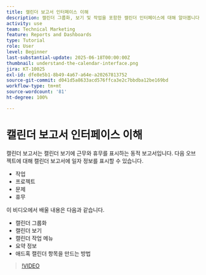 ```yaml
---
title: 캘린더 보고서 인터페이스 이해
description: 캘린더 그룹화, 보기 및 작업을 포함한 캘린더 인터페이스에 대해 알아봅니다.
activity: use
team: Technical Marketing
feature: Reports and Dashboards
type: Tutorial
role: User
level: Beginner
last-substantial-update: 2025-06-18T00:00:00Z
thumbnail: understand-the-calendar-interface.png
jira: KT-10025
exl-id: dfe8e5b1-8b49-4a67-a64e-a20267813752
source-git-commit: d041d5a8633acd576ffca3e2c7bbdba12be169bd
workflow-type: tm+mt
source-wordcount: '81'
ht-degree: 100%

---
```


# 캘린더 보고서 인터페이스 이해

캘린더 보고서는 캘린더 보기에 근무와 휴무를 표시하는 동적 보고서입니다. 다음 오브젝트에 대해 캘린더 보고서에 일자 정보를 표시할 수 있습니다.

* 작업
* 프로젝트
* 문제
* 휴무

이 비디오에서 배울 내용은 다음과 같습니다.

* 캘린더 그룹화
* 캘린더 보기
* 캘린더 작업 메뉴
* 요약 정보
* 애드혹 캘린더 항목을 만드는 방법

>[!VIDEO](https://video.tv.adobe.com/v/3438766/?quality=12&learn=on&enablevpops&captions=kor)
